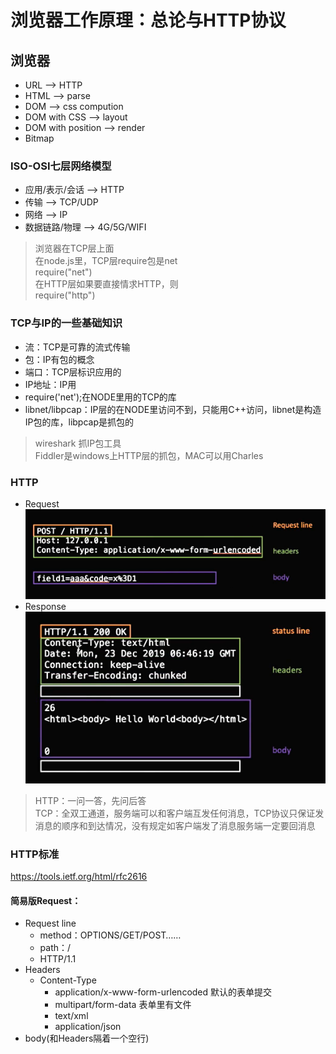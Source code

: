 # 浏览器工作原理：总论与HTTP协议

## 浏览器
+ URL —> HTTP
+ HTML —> parse
+ DOM —> css compution
+ DOM with CSS —> layout
+ DOM with position —> render
+ Bitmap

### ISO-OSI七层网络模型
+ 应用/表示/会话 ——> HTTP
+ 传输 ——> TCP/UDP
+ 网络 ——> IP
+ 数据链路/物理 ——> 4G/5G/WIFI
> 浏览器在TCP层上面  
> 在node.js里，TCP层require包是net  
> require("net")  
> 在HTTP层如果要直接情求HTTP，则  
> require("http")  

### TCP与IP的一些基础知识
+ 流：TCP是可靠的流式传输 
+ 包：IP有包的概念
+ 端口：TCP层标识应用的
+ IP地址：IP用
+ require('net');在NODE里用的TCP的库
+ libnet/libpcap：IP层的在NODE里访问不到，只能用C++访问，libnet是构造IP包的库，libpcap是抓包的
> wireshark 抓IP包工具  
> Fiddler是windows上HTTP层的抓包，MAC可以用Charles

### HTTP
+ Request
  <img src="httpreq.png">
+ Response  
  <img src="httpresp.png">
> HTTP：一问一答，先问后答  
> TCP：全双工通道，服务端可以和客户端互发任何消息，TCP协议只保证发消息的顺序和到达情况，没有规定如客户端发了消息服务端一定要回消息

### HTTP标准
https://tools.ietf.org/html/rfc2616
#### 简易版Request：
+ Request line
    + method：OPTIONS/GET/POST……
    + path：/
    + HTTP/1.1
+ Headers
    + Content-Type  
        + application/x-www-form-urlencoded 默认的表单提交
        + multipart/form-data 表单里有文件
        + text/xml
        + application/json
+ body(和Headers隔着一个空行) 